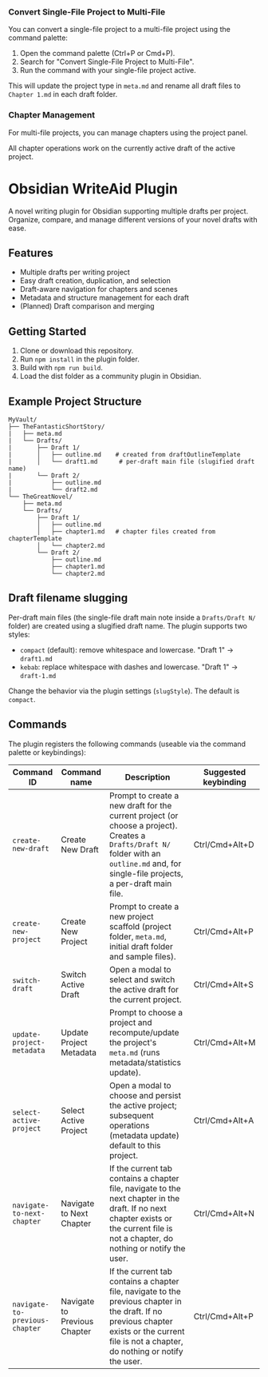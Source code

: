 ### Convert Single-File Project to Multi-File

You can convert a single-file project to a multi-file project using the command palette:

1. Open the command palette (Ctrl+P or Cmd+P).
2. Search for "Convert Single-File Project to Multi-File".
3. Run the command with your single-file project active.

This will update the project type in `meta.md` and rename all draft files to `Chapter 1.md` in each draft folder.

### Chapter Management

For multi-file projects, you can manage chapters using the project panel.

All chapter operations work on the currently active draft of the active project.

# Obsidian WriteAid Plugin

A novel writing plugin for Obsidian supporting multiple drafts per project. Organize, compare, and manage different versions of your novel drafts with ease.

## Features

- Multiple drafts per writing project
- Easy draft creation, duplication, and selection
- Draft-aware navigation for chapters and scenes
- Metadata and structure management for each draft
- (Planned) Draft comparison and merging

## Getting Started

1. Clone or download this repository.
2. Run `npm install` in the plugin folder.
3. Build with `npm run build`.
4. Load the dist folder as a community plugin in Obsidian.

## Example Project Structure

```
MyVault/
├── TheFantasticShortStory/
|   ├── meta.md
|   └── Drafts/
|       ├── Draft 1/
|       │   ├── outline.md    # created from draftOutlineTemplate
|       │   └── draft1.md      # per-draft main file (slugified draft name)
|       └── Draft 2/
|           ├── outline.md
|           └── draft2.md
└── TheGreatNovel/
    ├── meta.md
    └── Drafts/
        ├── Draft 1/
        │   ├── outline.md
        │   ├── chapter1.md   # chapter files created from chapterTemplate
        │   └── chapter2.md
        └── Draft 2/
            ├── outline.md
            ├── chapter1.md
            └── chapter2.md
```

## Draft filename slugging

Per-draft main files (the single-file draft main note inside a `Drafts/Draft N/` folder) are created using a slugified draft name. The plugin supports two styles:

- `compact` (default): remove whitespace and lowercase. "Draft 1" -> `draft1.md`
- `kebab`: replace whitespace with dashes and lowercase. "Draft 1" -> `draft-1.md`

Change the behavior via the plugin settings (`slugStyle`). The default is `compact`.

## Commands

The plugin registers the following commands (useable via the command palette or keybindings):

| Command ID                     | Command name                 | Description                                                                                                                                                                                   | Suggested keybinding |
| ------------------------------ | ---------------------------- | --------------------------------------------------------------------------------------------------------------------------------------------------------------------------------------------- | -------------------- |
| `create-new-draft`             | Create New Draft             | Prompt to create a new draft for the current project (or choose a project). Creates a `Drafts/Draft N/` folder with an `outline.md` and, for single-file projects, a per-draft main file.     | Ctrl/Cmd+Alt+D       |
| `create-new-project`           | Create New Project           | Prompt to create a new project scaffold (project folder, `meta.md`, initial draft folder and sample files).                                                                                   | Ctrl/Cmd+Alt+P       |
| `switch-draft`                 | Switch Active Draft          | Open a modal to select and switch the active draft for the current project.                                                                                                                   | Ctrl/Cmd+Alt+S       |
| `update-project-metadata`      | Update Project Metadata      | Prompt to choose a project and recompute/update the project's `meta.md` (runs metadata/statistics update).                                                                                    | Ctrl/Cmd+Alt+M       |
| `select-active-project`        | Select Active Project        | Open a modal to choose and persist the active project; subsequent operations (metadata update) default to this project.                                                                       | Ctrl/Cmd+Alt+A       |
| `navigate-to-next-chapter`     | Navigate to Next Chapter     | If the current tab contains a chapter file, navigate to the next chapter in the draft. If no next chapter exists or the current file is not a chapter, do nothing or notify the user.         | Ctrl/Cmd+Alt+N       |
| `navigate-to-previous-chapter` | Navigate to Previous Chapter | If the current tab contains a chapter file, navigate to the previous chapter in the draft. If no previous chapter exists or the current file is not a chapter, do nothing or notify the user. | Ctrl/Cmd+Alt+P       |
